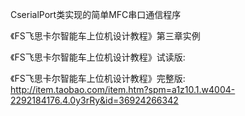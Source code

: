 CserialPort类实现的简单MFC串口通信程序

《FS飞思卡尔智能车上位机设计教程》第三章实例

《FS飞思卡尔智能车上位机设计教程》试读版:


《FS飞思卡尔智能车上位机设计教程》完整版: http://item.taobao.com/item.htm?spm=a1z10.1.w4004-2292184176.4.0y3rRy&id=36924266342


